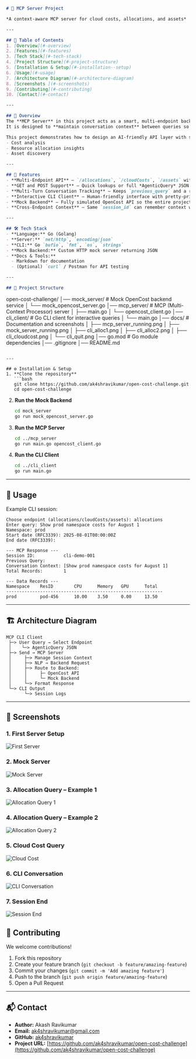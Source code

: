 

```markdown
# 🚀 MCP Server Project 

*A context-aware MCP server for cloud costs, allocations, and assets*

---

## 📑 Table of Contents
1. [Overview](#-overview)
2. [Features](#-features)
3. [Tech Stack](#-tech-stack)
4. [Project Structure](#-project-structure)
5. [Installation & Setup](#️-installation--setup)
6. [Usage](#-usage)
7. [Architecture Diagram](#-architecture-diagram)
8. [Screenshots ](#-screenshots)
9. [Contributing](#-contributing)
10. [Contact](#-contact)

---

## 📖 Overview
The **MCP Server** in this project acts as a smart, multi-endpoint backend that can communicate with an OpenCost-style mock data provider.  
It is designed to **maintain conversation context** between queries so that an AI agent or CLI client can have stateful, multi-turn interactions across multiple endpoints.

This project demonstrates how to design an AI-friendly API layer with session memory, enabling more natural, context-aware experiences for:
- Cost analysis
- Resource allocation insights
- Asset discovery

---

## 🌟 Features
- **Multi-Endpoint API** — `/allocations`, `/cloudCosts`, `/assets` with consistent patterns.  
- **GET and POST Support** — Quick lookups or full *AgenticQuery* JSON with `filters` + `context`.  
- **Multi-Turn Conversation Tracking** — Keeps `previous_query` and a running `conversation_context` for each `session_id`.  
- **Interactive CLI Client** — Human-friendly interface with pretty-printed tables and graceful exits.  
- **Mock Backend** — Fully simulated OpenCost API so the entire project runs locally without real billing data.  
- **Cross-Endpoint Context** — Same `session_id` can remember context when switching between endpoints.  

---

## 🛠 Tech Stack
- **Language:** Go (Golang)  
- **Server:** `net/http`, `encoding/json`  
- **CLI:** Go `bufio`, `fmt`, `os`, `strings`  
- **Mock Backend:** Custom HTTP mock server returning JSON  
- **Docs & Tools:**  
  - Markdown for documentation  
  - (Optional) `curl` / Postman for API testing  

---

## 📂 Project Structure
```

open-cost-challenge/
│── mock\_server/         # Mock OpenCost backend service
│   └── mock\_opencost\_server.go
│── mcp\_server/          # MCP (Multi-Context Processor) server
│   ├── main.go
│   └── opencost\_client.go
│── cli\_client/          # Go CLI client for interactive queries
│   └── main.go
│── docs/                # Documentation and screenshots
│   ├── mcp\_server\_running.png
│   ├── mock\_server\_running.png
│   ├── cli\_alloc1.png
│   ├── cli\_alloc2.png
│   ├── cli\_cloudcost.png
│   └── cli\_quit.png
│── go.mod               # Go module dependencies
│── .gitignore
│── README.md

````

---

## ⚙️ Installation & Setup
1. **Clone the repository**
   ```bash
   git clone https://github.com/ak4shravikumar/open-cost-challenge.git
   cd open-cost-challenge
````

2. **Run the Mock Backend**

   ```bash
   cd mock_server
   go run mock_opencost_server.go
   ```

3. **Run the MCP Server**

   ```bash
   cd ../mcp_server
   go run main.go opencost_client.go
   ```

4. **Run the CLI Client**

   ```bash
   cd ../cli_client
   go run main.go
   ```

---

## 🚦 Usage

Example CLI session:

```
Choose endpoint (allocations/cloudCosts/assets): allocations
Enter query: Show prod namespace costs for August 1
Namespace: prod
Start date (RFC3339): 2025-08-01T00:00:00Z
End date (RFC3339):

--- MCP Response ---
Session ID:           cli-demo-001
Previous Query:
Conversation Context: [Show prod namespace costs for August 1]
Total Records:        1

--- Data Records ---
Namespace    ResID        CPU      Memory   GPU      Total
------------------------------------------------------------
prod         pod-456      10.00    3.50     0.00     13.50
```

---

## 🏗 Architecture Diagram

```
MCP CLI Client
 ├─> User Query → Select Endpoint
 │    └─> AgenticQuery JSON
 ├─> Send → MCP Server
 │     ├─> Manage Session Context
 │     ├─> NLP → Backend Request
 │     ├─> Route to Backend:
 │     │     ├─ OpenCost API
 │     │     └─ Mock Backend
 │     └─> Format Response
 └─> CLI Output
       └─> Session Logs
```

---

## 📸 Screenshots 



### 1. First Server Setup
![First Server](docs/first_server.png)

### 2. Mock Server
![Mock Server](docs/mock_server.png)

### 3. Allocation Query – Example 1
![Allocation Query 1](docs/allocation_1.png)

### 4. Allocation Query – Example 2
![Allocation Query 2](docs/allocation_2.png)

### 5. Cloud Cost Query
![Cloud Cost](docs/cloudcost.png)

### 6. CLI Conversation
![CLI Conversation](docs/cli_conversation.png)

### 7. Session End
![Session End](docs/session_end.png)

## 🤝 Contributing

We welcome contributions!

1. Fork this repository
2. Create your feature branch (`git checkout -b feature/amazing-feature`)
3. Commit your changes (`git commit -m 'Add amazing feature'`)
4. Push to the branch (`git push origin feature/amazing-feature`)
5. Open a Pull Request

---

## 📬 Contact

* **Author:** Akash Ravikumar
* **Email:** [ak4shravikumar@gmail.com](mailto:ak4shravikumar@gmail.com)
* **GitHub:** [ak4shravikumar](https://github.com/ak4shravikumar/)
* **Project URL:** [https://github.com/ak4shravikumar/open-cost-challenge](https://github.com/ak4shravikumar/open-cost-challenge)

```

